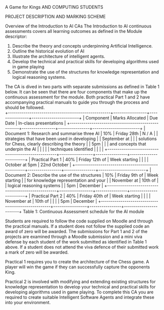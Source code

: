 A Game for Kings 
AND COMPUTING STUDENTS

PROJECT DESCRIPTION AND MARKING SCHEME

 
Overview of the Introduction to AI CAs 
The Introduction to AI continuous assessments covers all learning outcomes as defined in the Module descriptor: 
1.	Describe the theory and concepts underpinning Artificial Intelligence. 
2.	Outline the historical evolution of AI 
3.	Illustrate the architecture of intelligent agents. 
4.	Develop the technical and practical skills for developing algorithms used in game playing 
5.	Demonstrate the use of the structures for knowledge representation and logical reasoning systems. 

The CA is dived in two parts with separate submissions as defined in Table 1 below. It can be seen that there are four components that make up the continuous assessment for the module. Both practical Part 1 and 2 have accompanying practical manuals to guide you through the process and should be followed.  
+----------------------------------------------------+-----------------+----------------+------------------------+
| Component                                          | Marks Allocated | Due Date       | In-class presentations |
+----------------------------------------------------+-----------------+----------------+------------------------+
| Document 1: Research and summarise three AI        | 10%             | Friday 28th    | N / A                  |
| strategies that have been used in developing       |                 | September at   |                        |
| solutions for Chess, clearly describing the theory |                 | 5pm            |                        |
| and concepts that underpin the AI                  |                 |                |                        |
| techniques identified                              |                 |                |                        |
+----------------------------------------------------+-----------------+----------------+------------------------+
| Practical Part 1                                   | 40%             | Friday 12th of | Week starting          |
|                                                    |                 | October at 5pm | 22nd October           |
+----------------------------------------------------+-----------------+----------------+------------------------+
| Document 2: Describe the use of the structures     | 10%             | Friday 9th of  | Week starting          |
| for knowledge representation and your              |                 | November at    | 10th of                |
| logical reasoning systems                          |                 | 5pm            | December               |
+----------------------------------------------------+-----------------+----------------+------------------------+
| Practical Part 2                                   | 40%             | Friday 40th of | Week starting          |
|                                                    |                 | November at    | 10th of                |
|                                                    |                 | 5pm            | December               |
+----------------------------------------------------+-----------------+----------------+------------------------+
 Table 1: Continuous Assessment schedule for the AI module 
 
Students are required to follow the code supplied on Moodle and through the practical manuals. If a student does not follow the supplied code an award of zero will be awarded. The submissions for 
Part 1 and 2 of the projects are examined through a Moodle submission and a mini viva defense by each student of the work submitted as identified in Table 1 above. If a student does not attend the viva defence of their submitted work a mark of zero will be awarded.

Practical 1 requires you to create the architecture of the Chess game. A player will win the game if they can successfully capture the opponents King. 

Practical 2 is involved with modifying and extending existing structures for knowledge representation to develop your technical and practical skills for developing algorithms used in game playing. To complete this CA you are required to create suitable Intelligent Software Agents and integrate these into your environment. 

